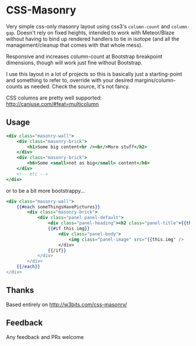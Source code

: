 # CSS-Masonry

Very simple css-only masonry layout using css3's `column-count` and `column-gap`. Doesn't rely on fixed heights, intended to work with Meteor/Blaze without having to bind up rendered handlers to tie in isotope (and all the management/cleanup that comes with that whole mess).

Responsive and increases column-count at Bootstrap breakpoint dimensions, though will work just fine without Bootstrap.

I use this layout in a lot of projects so this is basically just a starting-point and something to refer to, override with your desired margins/column-counts as needed. Check the source, it's not fancy.

CSS columns are pretty well supported: http://caniuse.com/#feat=multicolumn

## Usage

```handlebars
<div class="masonry-wall">
	<div class="masonry-brick">
		<h1>Some big content<br /><br/>More stuff</h2>
	</div>
	<div class="masonry-brick">
		<h6>Some <small>not as big</small> content</h6>
	</div>
	<!-- etc -->
</div>
```
or to be a bit more bootstrappy...
```handlebars
<div class="masonry-wall">
	{{#each someThingsHavePictures}}
		<div class="masonry-brick">
			<div class="panel panel-default">
				<div class="panel-heading"><h2 class="panel-title">{{this.name}}</h2></div>
				{{#if this.img}}
					<div class="panel-body">
						<img class="panel-image" src="{{this.img" />
					</div>
				{{/if}}
			</div>
		</div>
	{{/each}}
</div>
```

## Thanks

Based entirely on http://w3bits.com/css-masonry/

## Feedback 

Any feedback and PRs welcome